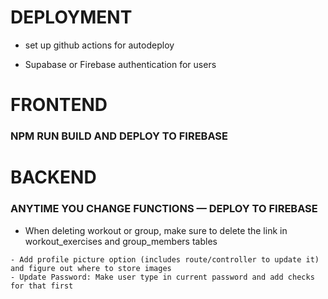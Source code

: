 # DEPLOYMENT
- set up github actions for autodeploy
<!-- - new firebase project name for better looking url? DONE -->
- Supabase or Firebase authentication for users

# FRONTEND
<!-- GENERAL -->
### NPM RUN BUILD AND DEPLOY TO FIREBASE

# BACKEND

<!-- GENERAL -->
### ANYTIME YOU CHANGE FUNCTIONS — DEPLOY TO FIREBASE
- When deleting workout or group, make sure to delete the link in workout_exercises and group_members tables

<!-- USER -->
    - Add profile picture option (includes route/controller to update it) and figure out where to store images
    - Update Password: Make user type in current password and add checks for that first